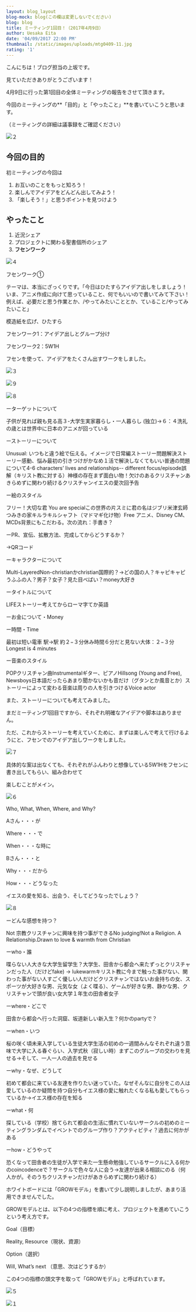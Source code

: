 ```yaml
---
layout: blog_layout
blog-mock: blog(この欄は変更しないでください)
blog: blog
title: ミーティング1回目！（2017年4月9日）
author: Uesaka Eita
date: '04/09/2017 22:00 PM'
thumbnail: /static/images/uploads/mtg0409-11.jpg
rating: '1'
---
```

こんにちは！ブログ担当の上坂です。

見ていただきありがとうございます！

4月9日に行った第1回目の全体ミーティングの報告をさせて頂きます。

今回のミーティングの**「目的」と「やったこと」**を書いていこうと思います。

（ミーティングの詳細は議事録をご確認ください）



![２](/static/images/uploads/mtg0409-2.jpg)



## 今回の目的

初ミーティングの今回は

1. お互いのことをもっと知ろう！
2. 楽しんでアイデアをどんどん出してみよう！
3. 「楽しそう！」と思うポイントを見つけよう



## やったこと

1. 近況シェア
2. プロジェクトに関わる聖書個所のシェア
3. **フセンワーク**



![４](/static/images/uploads/mtg0409-4.jpg)

フセンワーク①

テーマは、本当にざっくりです。「今日はひたすらアイデア出しをしましょう！いま、アニメ作成に向けて思っていること、何でもいいので書いてみて下さい！例えば、必要だと思う作業とか、/やってみたいこととか、ていること/やってみたいこと」

模造紙を広げ、ひたすら

フセンワーク1：アイデア出しとグループ分け

フセンワーク2：5W1H

フセンを使って、アイデアをたくさん出すワークをしました。

![３](/static/images/uploads/mtg0409-3.jpg)

![９](/static/images/uploads/mtg0409-9.jpg)

![８](/static/images/uploads/mtg0409-8.jpg)

ーターゲットについて

子供が見れば親も見る高３-大学生実家暮らし・一人暮らし (独立)→６：４洗礼の歳とは世界中に日本のアニメが回っている

ーストーリーについて

Unusual: いつもと違う絵で伝える。イメージで日常編ストーリー問題解決ストーリー感動、悩み最初の引きつけがかなめ１活で解決しなくてもいい普通の問題について4-6 characters’ lives and relationships-- different focus/episode誤解（キリスト教に対する）神様の存在まず面白い物！欠けのあるクリスチャンあきらめずに関わり続けるクリスチャンイエスの愛次回予告

ー絵のスタイル

フリー！大切な君 You are specialこの世界の片スミに君の名はジブリ米津玄師つみきの家キルラキルシャフト（マドマギ化け物）Free アニメ、Disney CM、MCDs背景にもこだわる。次の流れ：手書き？

ーPR、宣伝、拡散方法、完成してからどうするか？

→QRコード

ーキャラクターについて

Multi-LayeredNon-christianかchristian国際的？→どの国の人？キャピキャピうふふの人？男子？女子？見た目べばい？money大好き

ータイトルについて

LIFEストーリー考えてからローマ字てか英語

ーお金について・Money

ー時間・Time

最初は短い電車 駅→駅 約２−３分休み時間６分だと見ない大体：２−３分Longest is 4 minutes

ー音楽のスタイル

POPクリスチャン曲Instrumentalギター、ピアノHillsong (Young and Free), Newsboys日本語だったらあまり聞かないかも音だけ（グタンとか風音とか）ストーリーによって変わる音楽は周りの人を引きつけるVoice actor

また、ストーリーについても考えてみました。

まだミーティング1回目ですから、それぞれ明確なアイデアや脚本はありません。

ただ、これからストーリーを考えていくために、まずは楽しんで考えて行けるようにと、フセンでのアイデア出しワークをしました。

![７](/static/images/uploads/mtg0409-7.jpg)

具体的な案は出なくても、それぞれがふんわりと想像している5W1Hをフセンに書き出してもらい、組み合わせて

楽しむことがメイン。

![６](/static/images/uploads/mtg0409-6.jpg)

Who, What, When, Where, and Why?

Aさん・・・が

Where・・・で

When・・・な時に

Bさん・・・と

Why・・・だから

How・・・どうなった

イエスの愛を知る、出会う、そしてどうなったでしょう？

![８](/static/images/uploads/mtg0409-8.jpg)

ーどんな感想を持つ？

Not 宗教クリスチャンに興味を持つ事ができるNo judging!Not a Religion. A Relationship.Drawn to love & warmth from Christian

ーwho・誰

喋らない人大きな大学生留学生？大学生、田舎から都会へ来たずっとクリスチャンだった人（だけどfake) → lukewarmキリスト教に今まで触った事がない、関わった事がない人すごく優しい人だけどクリスチャンではないお金持ちの女、スポーツが大好きな男、元気な女（よく喋る）、ゲームが好きな男、静かな男、クリスチャンで頭が良い女大学１年生の田舎者女子

ーwhere・どこで

田舎から都会へ行った洞窟、坂道新しい新入生？何かのpartyで？

ーwhen・いつ

桜の咲く頃未来入学している生徒大学生活の初めの一週間みんなそれぞれ違う意味で大学に入る春ぐらい、入学式秋（寂しい時）まずこのグループの交わりを見せる→そして、一人一人の過去を見せる

ーwhy・なぜ、どうして

初めて都会に来ている友達を作りたい迷っていた。なぜそんなに自分をこの人は愛しているのか疑問を持つ自分もイエス様の愛に触れたくなる私も愛してもらっているか→イエス様の存在を知る

ーwhat・何

探している（学校）捨てられて都会の生活に慣れていないサークルの初めのミーティングランダムでイベントでのグループ作り？アクティビティ？過去に何かがある

ーhow・どうやって

恐くなって田舎者の生徒が入学で来た一生懸命勉強しているサークルに入る何かのcoincodenceで？サークルで色々な人に会う→友達が出来る相談にのる（何人かが。そのうちクリスチャンだけがあきらめずに関わり続ける）

ホワイトボードには「GROWモデル」を書いて少し説明しましたが、あまり活用できませんでした。

GROWモデルとは、以下の4つの指標を順に考え、プロジェクトを進めていこうという考え方です。

Goal（目標）

Reality, Resource（現状、資源）

Option（選択）

Will, What’s next （意思、次はどうするか）

この4つの指標の頭文字を取って「GROWモデル」と呼ばれています。

![５](/static/images/uploads/mtg0409-5.jpg)

![１](/static/images/uploads/mtg0409-1.jpg)
